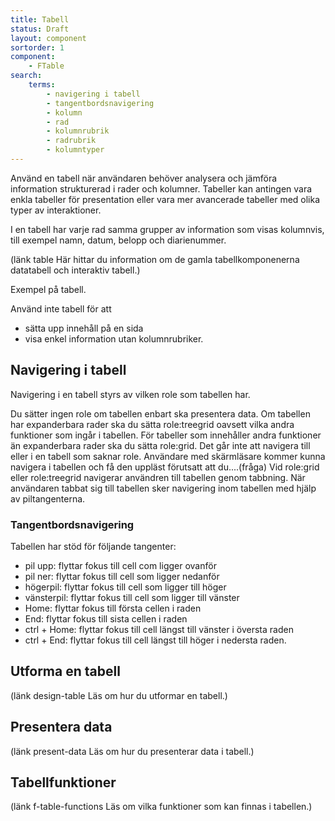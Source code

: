 ```yaml
---
title: Tabell
status: Draft
layout: component
sortorder: 1
component:
    - FTable
search:
    terms:
        - navigering i tabell
        - tangentbordsnavigering
        - kolumn
        - rad
        - kolumnrubrik
        - radrubrik
        - kolumntyper
---
```


Använd en tabell när användaren behöver analysera och jämföra information strukturerad i rader och kolumner.
Tabeller kan antingen vara enkla tabeller för presentation eller vara mer avancerade tabeller med olika typer av interaktioner.

I en tabell har varje rad samma grupper av information som visas kolumnvis, till exempel namn, datum, belopp och diarienummer.

(länk table Här hittar du information om de gamla tabellkomponenerna datatabell och interaktiv tabell.)

Exempel på tabell.

Använd inte tabell för att

- sätta upp innehåll på en sida
- visa enkel information utan kolumnrubriker.

## Navigering i tabell

Navigering i en tabell styrs av vilken role som tabellen har.

Du sätter ingen role om tabellen enbart ska presentera data.
Om tabellen har expanderbara rader ska du sätta role:treegrid oavsett vilka andra funktioner som ingår i tabellen.
För tabeller som innehåller andra funktioner än expanderbara rader ska du sätta role:grid.
Det går inte att navigera till eller i en tabell som saknar role.
Användare med skärmläsare kommer kunna navigera i tabellen och få den uppläst förutsatt att du....(fråga)
Vid role:grid eller role:treegrid navigerar användren till tabellen genom tabbning.
När användaren tabbat sig till tabellen sker navigering inom tabellen med hjälp av piltangenterna.

### Tangentbordsnavigering

Tabellen har stöd för följande tangenter:

- pil upp: flyttar fokus till cell com ligger ovanför
- pil ner: flyttar fokus till cell som ligger nedanför
- högerpil: flyttar fokus till cell som ligger till höger
- vänsterpil: flyttar fokus till cell som ligger till vänster
- Home: flyttar fokus till första cellen i raden
- End: flyttar fokus till sista cellen i raden
- ctrl + Home: flyttar fokus till cell längst till vänster i översta raden
- ctrl + End: flyttar fokus till cell längst till höger i nedersta raden.

## Utforma en tabell

(länk design-table Läs om hur du utformar en tabell.)

## Presentera data

(länk present-data Läs om hur du presenterar data i tabell.)

## Tabellfunktioner

(länk f-table-functions Läs om vilka funktioner som kan finnas i tabellen.)
